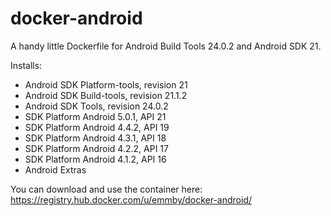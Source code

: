 # docker-android

A handy little Dockerfile for Android Build Tools 24.0.2 and Android SDK 21.

Installs:

* Android SDK Platform-tools, revision 21
* Android SDK Build-tools, revision 21.1.2
* Android SDK Tools, revision 24.0.2
* SDK Platform Android 5.0.1, API 21
* SDK Platform Android 4.4.2, API 19
* SDK Platform Android 4.3.1, API 18
* SDK Platform Android 4.2.2, API 17
* SDK Platform Android 4.1.2, API 16
* Android Extras

You can download and use the container here: https://registry.hub.docker.com/u/emmby/docker-android/

